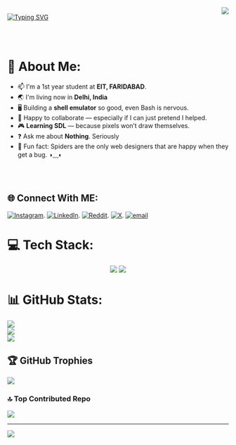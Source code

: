 <img align="right" src="https://komarev.com/ghpvc/?username=DOCDOOOOM&color=blue&style=plastic" />

[![Typing SVG](https://readme-typing-svg.herokuapp.com?font=Fira+Code&weight=500&size=30&letterSpacing=1px&duration=3000&pause=1000&color=4C6BF7&center=true&vCenter=true&width=500&height=80&lines=Hello+There!+%F0%9F%91%8B%F0%9F%8F%BB;I+am+Daksh+Verma!+)](https://git.io/typing-svg)

<br><br>

# 💫 About Me:
- 📫 I'm a 1st year student at **EIT, FARIDABAD**.
- 🌏 I'm living now in **Delhi, India**
- 🖥️ Building a **shell emulator** so good, even Bash is nervous.
- 🤝 Happy to collaborate — especially if I can just pretend I helped.
- 🎮 **Learning SDL** — because pixels won’t draw themselves.
- ❓ Ask me about **Nothing**. Seriously
- 🧠 Fun fact: Spiders are the only web designers that are happy when they get a bug. ◑﹏◐

<br><br>

## 🌐 Connect With ME:
[![Instagram](https://img.shields.io/badge/Instagram-%23E4405F.svg?logo=Instagram&logoColor=white)](https://instagram.com/dumb.drixx).
[![LinkedIn](https://img.shields.io/badge/LinkedIn-%230077B5.svg?logo=linkedin&logoColor=white)](https://linkedin.com/in/daksh-verma-76b865372).
[![Reddit](https://img.shields.io/badge/Reddit-%23FF4500.svg?logo=Reddit&logoColor=white)](https://reddit.com/user/Positive-Direction66).
[![X](https://img.shields.io/badge/X-black.svg?logo=X&logoColor=white)](https://x.com/DakshVermaaaaa).
[![email](https://img.shields.io/badge/Email-D14836?logo=gmail&logoColor=white)](mailto:dakshr117@gmail.com) 

# 💻 Tech Stack:
<div align="center">
    <img src="https://skillicons.dev/icons?i=html,css,vscode,github,git,powershell" />
    <img src="https://skillicons.dev/icons?i=c,cs,cpp,python,javascript" /><br>
</div>

# 📊 GitHub Stats:
![](https://github-readme-stats.vercel.app/api?username=DOCDOOOOM&theme=dark&hide_border=false&include_all_commits=false&count_private=false)
<br/>
![](https://nirzak-streak-stats.vercel.app/?user=DOCDOOOOM&theme=dark&hide_border=false)
<br/>
![](https://github-readme-stats.vercel.app/api/top-langs/?username=DOCDOOOOM&theme=dark&hide_border=false&include_all_commits=false&count_private=false&layout=compact)

## 🏆 GitHub Trophies
![](https://github-profile-trophy.vercel.app/?username=DOCDOOOOM&theme=radical&no-frame=false&no-bg=false&margin-w=4)

### 🔝 Top Contributed Repo
![](https://github-contributor-stats.vercel.app/api?username=DOCDOOOOM&limit=5&theme=dark&combine_all_yearly_contributions=true)

---
[![](https://visitcount.itsvg.in/api?id=DOCDOOOOM&icon=5&color=1)](https://visitcount.itsvg.in)

